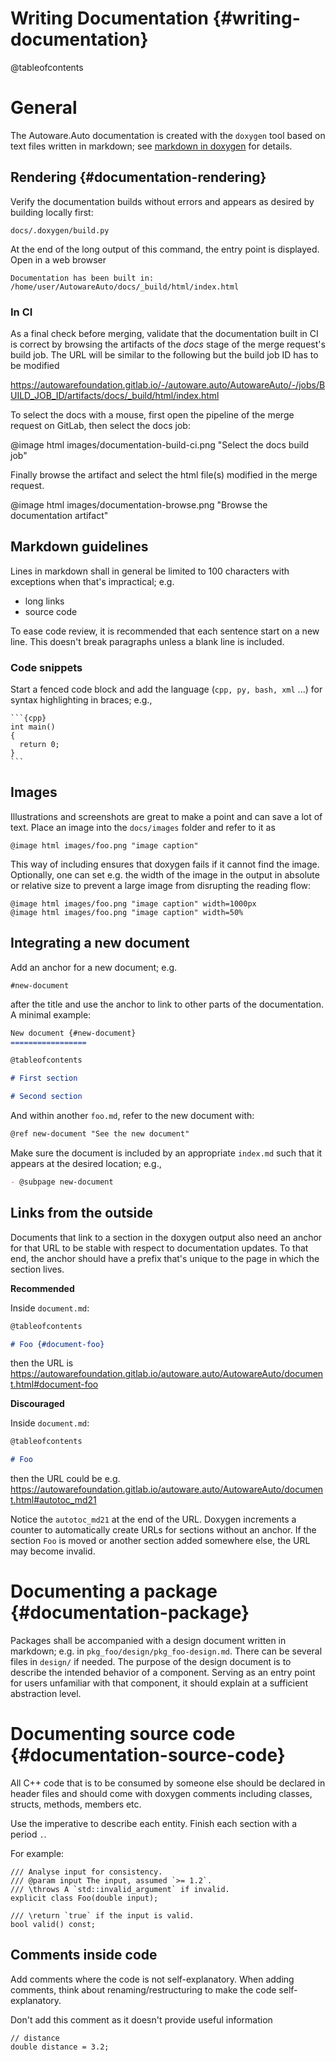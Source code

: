 Writing Documentation {#writing-documentation}
=====================

@tableofcontents

# General

The Autoware.Auto documentation is created with the `doxygen` tool based on text files written in
markdown; see [markdown in doxygen](https://www.doxygen.nl/manual/markdown.html) for details.

## Rendering {#documentation-rendering}

Verify the documentation builds without errors and appears as desired by building locally first:

    docs/.doxygen/build.py

At the end of the long output of this command, the entry point is displayed. Open in a web browser

    Documentation has been built in: /home/user/AutowareAuto/docs/_build/html/index.html

### In CI

As a final check before merging, validate that the documentation built in CI is correct by browsing
the artifacts of the *docs* stage of the merge request's build job. The URL will be similar to the
following but the build job ID has to be modified

https://autowarefoundation.gitlab.io/-/autoware.auto/AutowareAuto/-/jobs/BUILD_JOB_ID/artifacts/docs/_build/html/index.html

To select the docs with a mouse, first open the pipeline of the merge request on GitLab, then select the docs job:

@image html images/documentation-build-ci.png "Select the docs build job"

Finally browse the artifact and select the html file(s) modified in the merge request.

@image html images/documentation-browse.png "Browse the documentation artifact"

## Markdown guidelines

Lines in markdown shall in general be limited to 100 characters with exceptions when that's
impractical; e.g.

- long links
- source code

To ease code review, it is recommended that each sentence start on a new line.
This doesn't break paragraphs unless a blank line is included.

### Code snippets

Start a fenced code block and add the language (`cpp, py, bash, xml` ...) for syntax highlighting in braces; e.g.,

    ```{cpp}
    int main()
    {
      return 0;
    }
    ```

## Images

Illustrations and screenshots are great to make a point and can save a lot of text. Place an image
into the `docs/images` folder and refer to it as

    @image html images/foo.png "image caption"

This way of including ensures that doxygen fails if it cannot find the image. Optionally, one can
set e.g. the width of the image in the output in absolute or relative size to prevent a large image
from disrupting the reading flow:

    @image html images/foo.png "image caption" width=1000px
    @image html images/foo.png "image caption" width=50%

## Integrating a new document

Add an anchor for a new document; e.g.

    #new-document

after the title and use the anchor to link to other parts of the documentation. A minimal example:

```md
New document {#new-document}
=================

@tableofcontents

# First section

# Second section
```

And within another `foo.md`, refer to the new document with:

```md
@ref new-document "See the new document"
```

Make sure the document is included by an appropriate `index.md` such that it appears at the desired
location; e.g.,

```md
- @subpage new-document
```

## Links from the outside

Documents that link to a section in the doxygen output also need an anchor for that URL to be stable with respect to
documentation updates. To that end, the anchor should have a prefix that's unique to the page in which the section
lives.

**Recommended**

Inside `document.md`:

```md
@tableofcontents

# Foo {#document-foo}
```

then the URL is https://autowarefoundation.gitlab.io/autoware.auto/AutowareAuto/document.html#document-foo

**Discouraged**

Inside `document.md`:

```md
@tableofcontents

# Foo
```

then the URL could be e.g. https://autowarefoundation.gitlab.io/autoware.auto/AutowareAuto/document.html#autotoc_md21

Notice the `autotoc_md21` at the end of the URL. Doxygen increments a counter to automatically
create URLs for sections without an anchor. If the section `Foo` is moved or another section added somewhere else, the URL may become invalid.

# Documenting a package {#documentation-package}

Packages shall be accompanied with a design document written in markdown; e.g. in
`pkg_foo/design/pkg_foo-design.md`. There can be several files in `design/` if needed. The purpose
of the design document is to describe the intended behavior of a component. Serving as an entry
point for users unfamiliar with that component, it should explain at a sufficient abstraction level.

# Documenting source code {#documentation-source-code}

All C++ code that is to be consumed by someone else should be declared in header files and should
come with doxygen comments including classes, structs, methods, members etc.

Use the imperative to describe each entity. Finish each section with a period `.`.

For example:

```{c++}
/// Analyse input for consistency.
/// @param input The input, assumed `>= 1.2`.
/// \throws A `std::invalid_argument` if invalid.
explicit class Foo(double input);

/// \return `true` if the input is valid.
bool valid() const;
```

## Comments inside code

Add comments where the code is not self-explanatory. When adding comments, think about
renaming/restructuring to make the code self-explanatory.

Don't add this comment as it doesn't provide useful information

```{cpp}
// distance
double distance = 3.2;
```
